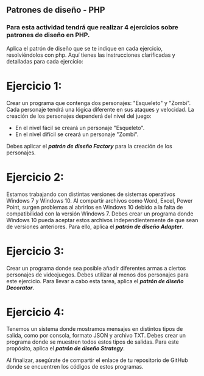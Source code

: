 ## Patrones de diseño - PHP
### Para esta actividad tendrá que realizar 4 ejercicios sobre patrones de diseño en PHP.

Aplica el patrón de diseño que se te indique en cada ejercicio, resolviéndolos con php.
Aquí tienes las instrucciones clarificadas y detalladas para cada ejercicio:

# Ejercicio 1:
Crear un programa que contenga dos personajes: "Esqueleto" y "Zombi". Cada personaje tendrá una lógica diferente en sus ataques y velocidad. La creación de los personajes dependerá del nivel del juego:

- En el nivel fácil se creará un personaje "Esqueleto".
- En el nivel difícil se creará un personaje "Zombi".

Debes aplicar el ***patrón de diseño Factory*** para la creación de los personajes.

# Ejercicio 2: 
Estamos trabajando con distintas versiones de sistemas operativos Windows 7 y Windows 10. Al compartir archivos como Word, Excel, Power Point, surgen problemas al abrirlos en Windows 10 debido a la falta de compatibilidad con la versión Windows 7. Debes crear un programa donde Windows 10 pueda aceptar estos archivos independientemente de que sean de versiones anteriores.
Para ello, aplica el ***patrón de diseño Adapter***.

# Ejercicio 3:
Crear un programa donde sea posible añadir diferentes armas a ciertos personajes de videojuegos. Debes utilizar al menos dos personajes para este ejercicio.
Para llevar a cabo esta tarea, aplica el ***patrón de diseño Decorator***.

# Ejercicio 4:
Tenemos un sistema donde mostramos mensajes en distintos tipos de salida, como por consola, formato JSON y archivo TXT. Debes crear un programa donde se muestren todos estos tipos de salidas.
Para este propósito, aplica el ***patrón de diseño Strategy***.

 

Al finalizar, asegúrate de compartir el enlace de tu repositorio de GitHub donde se encuentren los códigos de estos programas.
